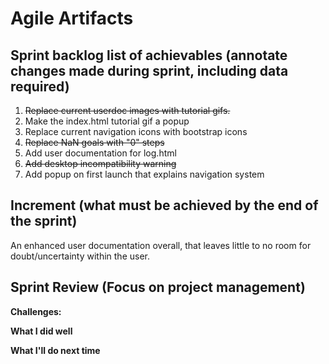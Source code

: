# Agile Artifacts
## Sprint backlog list of achievables (annotate changes made during sprint, including data required)
1.  ~~Replace current userdoc images with tutorial gifs.~~
2.  Make the index.html tutorial gif a popup
3.  Replace current navigation icons with bootstrap icons
4.  ~~Replace NaN goals with "0" steps~~
5.  Add user documentation for log.html
6.  ~~Add desktop incompatibility warning~~
7.  Add popup on first launch that explains navigation system

## Increment (what must be achieved by the end of the sprint)
An enhanced user documentation overall, that leaves little to no room for doubt/uncertainty within the user.
## Sprint Review (Focus on project management)

**Challenges:** 

**What I did well** 

**What I'll do next time** 





 